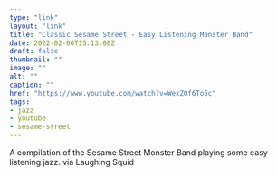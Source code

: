 ```yaml
---
type: "link"
layout: "link"
title: "Classic Sesame Street - Easy Listening Monster Band"
date: 2022-02-06T15:13:08Z
draft: false
thumbnail: ""
image: ""
alt: ""
caption: ""
href: "https://www.youtube.com/watch?v=WexZ0f6To5c"
tags:
- jazz
- youtube
- sesame-street
---
```


A compilation of the Sesame Street Monster Band playing some easy listening jazz. via Laughing Squid
